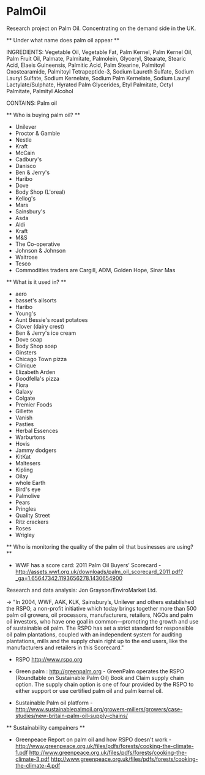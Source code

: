 # PalmOil
Research project on Palm Oil. Concentrating on the demand side in the UK.

** Under what name does palm oil appear **

INGREDIENTS: Vegetable Oil, Vegetable Fat, Palm Kernel, Palm Kernel Oil, Palm Fruit Oil, Palmate, Palmitate, Palmolein, Glyceryl, Stearate, Stearic Acid, Elaeis Guineensis, Palmitic Acid, Palm Stearine, Palmitoyl Oxostearamide, Palmitoyl Tetrapeptide-3, Sodium Laureth Sulfate, Sodium Lauryl Sulfate, Sodium Kernelate, Sodium Palm Kernelate, Sodium Lauryl Lactylate/Sulphate, Hyrated Palm Glycerides, Etyl Palmitate, Octyl Palmitate, Palmityl Alcohol

CONTAINS: Palm oil

** Who is buying palm oil? **

- Unilever
- Proctor & Gamble
- Nestle
- Kraft
- McCain
- Cadbury's
- Danisco
- Ben & Jerry's
- Haribo
- Dove
- Body Shop (L'oreal)
- Kellog's
- Mars
- Sainsbury's
- Asda
- Aldi
- Kraft
- M&S
- The Co-operative
- Johnson & Johnson
- Waitrose
- Tesco
- Commodities traders are Cargill, ADM, Golden Hope, Sinar Mas

** What is it used in? **

- aero
- basset's allsorts
- Haribo
- Young's
- Aunt Bessie's roast potatoes
- Clover (dairy crest)
- Ben & Jerry's ice cream
- Dove soap
- Body Shop soap
- Ginsters
- Chicago Town pizza
- Clinique
- Elizabeth Arden
- Goodfella's pizza
- Flora
- Galaxy
- Colgate
- Premier Foods
- Gillette
- Vanish
- Pasties
- Herbal Essences
- Warburtons
- Hovis
- Jammy dodgers
- KitKat
- Maltesers
- Kipling
- Oilay
- whole Earth
- Bird's eye
- Palmolive
- Pears
- Pringles
- Quality Street
- Ritz crackers
- Roses
- Wrigley

** Who is monitoring the quality of the palm oil that businesses are using? **

- WWF has a score card: 2011 Palm Oil Buyers’ Scorecard - http://assets.wwf.org.uk/downloads/palm_oil_scorecard_2011.pdf?_ga=1.65647342.1193656278.1430654900

Research and data analysis: Jon Grayson/EnviroMarket Ltd.

-> "In 2004, WWF, AAK, KLK, Sainsbury’s, Unilever and others established the RSPO, a non-profit initiative which today brings together more than 500 palm oil growers, oil processors, manufacturers, retailers, NGOs and palm oil investors, who have one goal in common—promoting the growth and use of sustainable oil palm. The RSPO has set a strict standard for responsible oil palm plantations, coupled with an independent system for auditing plantations, mills and the supply chain right up to the end users, like the manufacturers and retailers in this Scorecard."

- RSPO http://www.rspo.org

- Green palm : http://greenpalm.org - GreenPalm operates the RSPO (Roundtable on Sustainable Palm Oil) Book and Claim supply chain option. The supply chain option is one of four provided by the RSPO to either support or use certified palm oil and palm kernel oil. 

- Sustainable Palm oil platform - http://www.sustainablepalmoil.org/growers-millers/growers/case-studies/new-britain-palm-oil-supply-chains/

** Sustainability campainers **

- Greenpeace
Report on palm oil and how RSPO doesn't work - http://www.greenpeace.org.uk/files/pdfs/forests/cooking-the-climate-1.pdf
http://www.greenpeace.org.uk/files/pdfs/forests/cooking-the-climate-3.pdf
http://www.greenpeace.org.uk/files/pdfs/forests/cooking-the-climate-4.pdf
